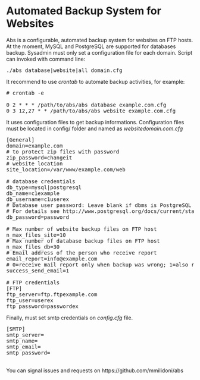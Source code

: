 Automated Backup System for Websites
====================================

Abs is a configurable, automated backup system for websites on FTP hosts. At the moment, MySQL and PostgreSQL are supported for databases backup. Sysadmin must only set a configuration file for each domain. Script can invoked with command line:

<pre>
./abs database|website|all domain.cfg
</pre>

It recommend to use *crontab* to automate backup activities, for example:

<pre>
# crontab -e

0 2 * * * /path/to/abs/abs database example.com.cfg
0 3 12,27 * * /path/to/abs/abs website example.com.cfg
</pre>


It uses configuration files to get backup informations. Configuration files must be located in config/ folder and named as *websitedomain.com.cfg*

<pre>
[General]
domain=example.com
# to protect zip files with password
zip_password=changeit 
# website location
site_location=/var/www/example.com/web 

# database credentials
db_type=mysql|postgresql
db_name=c1example
db_username=c1userex
# Database user password: Leave blank if dbms is PostgreSQL and there is .pgpass file on your home directory
# For details see http://www.postgresql.org/docs/current/static/libpq-pgpass.html
db_password=password

# Max number of website backup files on FTP host
n_max_files_site=10 
# Max number of database backup files on FTP host
n_max_files_db=30 
# Email address of the person who receive report
email_report=info@example.com 
# 0=receive mail report only when backup was wrong; 1=also receive mail report when backup completed
success_send_email=1 

# FTP credentials
[FTP]
ftp_server=ftp.ftpexample.com
ftp_user=userex
ftp_password=passwordex
</pre>

Finally, must set smtp credentials on *config.cfg* file.

<pre>
[SMTP]
smtp_server=
smtp_name=
smtp_email=
smtp_password=
</pre>

<br />
You can signal issues and requests on https://github.com/mmilidoni/abs
